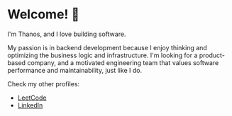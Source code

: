 # Welcome! 👋

I'm Thanos, and I love building software. 

My passion is in backend development because I enjoy thinking and optimizing the business logic and infrastructure.
I'm looking for a product-based company, and a motivated engineering team that values software performance and maintainability, just like I do. 

Check my other profiles:
- [LeetCode](https://leetcode.com/popbee/)
- [LinkedIn](https://www.linkedin.com/in/thanosades/)
